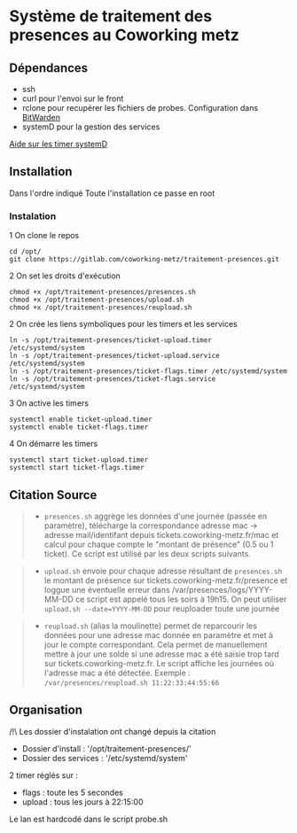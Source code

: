 # Système de traitement des presences au Coworking metz

## Dépendances

- ssh
- curl pour l'envoi sur le front
- rclone pour recupérer les fichiers de probes. Configuration dans [BitWarden](https://vault.bitwarden.com/#/vault?search=rc&itemId=6b663eae-c1bf-4d06-84e7-b1e700e83661)
- systemD pour la gestion des services

[Aide sur les timer systemD](https://wiki.archlinux.org/index.php/Systemd/Timers)

## Installation
Dans l'ordre indiqué
Toute l'installation ce passe en root


### Instalation 

1 On clone le repos
```
cd /opt/
git clone https://gitlab.com/coworking-metz/traitement-presences.git
```
2 On set les droits d'exécution
```
chmod +x /opt/traitement-presences/presences.sh
chmod +x /opt/traitement-presences/upload.sh
chmod +x /opt/traitement-presences/reupload.sh
```
2 On crée les liens symboliques pour les timers et les services
```
ln -s /opt/traitement-presences/ticket-upload.timer /etc/systemd/system
ln -s /opt/traitement-presences/ticket-upload.service /etc/systemd/system
ln -s /opt/traitement-presences/ticket-flags.timer /etc/systemd/system
ln -s /opt/traitement-presences/ticket-flags.service /etc/systemd/system
```
3 On active les timers
```
systemctl enable ticket-upload.timer
systemctl enable ticket-flags.timer
```
4 On démarre les timers
```
systemctl start ticket-upload.timer
systemctl start ticket-flags.timer
```

## Citation Source


> - `presences.sh` aggrège les données d'une journée (passée en paramètre), télécharge la correspondance adresse mac -> adresse mail/identifant depuis tickets.coworking-metz.fr/mac  et calcul pour chaque compte le "montant de présence" (0.5 ou 1 ticket). Ce script est utilisé par les deux scripts suivants.

> - `upload.sh` envoie pour chaque adresse résultant de `presences.sh` le montant de présence sur tickets.coworking-metz.fr/presence et loggue une éventuelle erreur dans /var/presences/logs/YYYY-MM-DD ce script est appelé tous les soirs à 19h15. On peut utiliser `upload.sh --date=YYYY-MM-DD` pour reuploader toute une journée

> - `reupload.sh` (alias la moulinette) permet de reparcourir les données pour une adresse mac donnée en paramètre et met à jour le compte correspondant. Cela permet de manuellement mettre à jour une solde si une adresse mac a été saisie trop tard sur tickets.coworking-metz.fr. Le script affiche les journées où l'adresse mac a été détectée. Exemple : `/var/presences/reupload.sh 11:22:33:44:55:66`

## Organisation

 /!\ Les dossier d'instalation ont changé depuis la citation

 - Dossier d'install : '/opt/traitement-presences/'
 - Dossier des services : '/etc/systemd/system'

2 timer réglés sur :
- flags : toute les 5 secondes
- upload : tous les jours à 22:15:00

Le lan est hardcodé dans le script probe.sh


